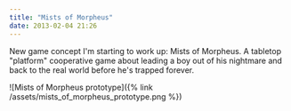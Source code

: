 ```yaml
---
title: "Mists of Morpheus"
date: 2013-02-04 21:26
---
```

New game concept I'm starting to work up: Mists of Morpheus.  A tabletop "platform" cooperative game about leading a boy out of his nightmare and back to the real world before he's trapped forever.

![Mists of Morpheus prototype]({% link /assets/mists_of_morpheus_prototype.png %})
